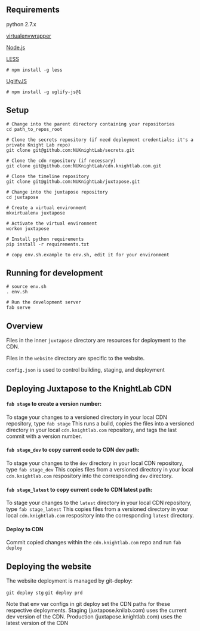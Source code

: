 ## Requirements

 python 2.7.x

 [virtualenvwrapper](https://virtualenvwrapper.readthedocs.org/)

 [Node.js](https://nodejs.org)

 [LESS](https://lesscss.org)

    # npm install -g less

 [UglifyJS](https://github.com/mishoo/UglifyJS)

    # npm install -g uglify-js@1

## Setup

    # Change into the parent directory containing your repositories
    cd path_to_repos_root

    # Clone the secrets repository (if need deployment credentials; it's a private Knight Lab repo)
    git clone git@github.com:NUKnightLab/secrets.git

    # Clone the cdn repository (if necessary)
    git clone git@github.com:NUKnightLab/cdn.knightlab.com.git

    # Clone the timeline repository
    git clone git@github.com:NUKnightLab/juxtapose.git

    # Change into the juxtapose repository
    cd juxtapose

    # Create a virtual environment
    mkvirtualenv juxtapose

    # Activate the virtual environment
    workon juxtapose

    # Install python requirements
    pip install -r requirements.txt

    # copy env.sh.example to env.sh, edit it for your environment

## Running for development

    # source env.sh
    . env.sh

    # Run the development server
    fab serve


## Overview

Files in the inner `juxtapose` directory are resources for deployment to the CDN.

Files in the `website` directory are specific to the website.

`config.json` is used to control building, staging, and deployment


## Deploying Juxtapose to the KnightLab CDN

#### `fab stage` to create a version number:

To stage your changes to a versioned directory in your local CDN repository, type `fab stage` This runs a build, copies the files into a versioned directory in your local `cdn.knightlab.com` repository, and tags the last commit with a version number.

#### `fab stage_dev` to copy current code to CDN dev path:

To stage your changes to the `dev` directory in your local CDN repository, type `fab stage_dev` This copies files from a versioned directory in your local `cdn.knightlab.com` respository into the corresponding `dev` directory.

#### `fab stage_latest` to copy current code to CDN latest path:

To stage your changes to the `latest` directory in your local CDN repository, type `fab stage_latest` This copies files from a versioned directory in your local `cdn.knightlab.com` respository into the corresponding `latest` directory.

#### Deploy to CDN

Commit copied changes within the `cdn.knightlab.com` repo and run `fab deploy`


## Deploying the website

The website deployment is managed by git-deploy:

`git deploy stg`
`git deploy prd`

Note that env var configs in git deploy set the CDN paths for these respective deployments. Staging (juxtapose.knilab.com) uses the current dev version of the CDN. Production (juxtapose.knightlab.com) uses the latest version of the CDN
